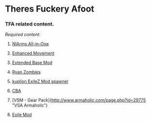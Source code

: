 # Theres Fuckery Afoot
### TFA related content.

*Required content:*

1. [NIArms All-in-One](https://github.com/toadie2k/NIArms "NIArms All-in-One github")

2. [Enhanced Movement](http://www.armaholic.com/page.php?id=27224 "Enhanced Movement Armaholic")

3. [Extended Base Mod](http://www.armaholic.com/page.php?id=30624 "Extended Base Mod Armaholic")

4. [Ryan Zombies](http://www.armaholic.com/page.php?id=28958 "Ryan Zombies Armaholic")

5. [kuplion ExileZ Mod spawner](https://github.com/kuplion/ExileZ-Mod "kuplion ExileZ Mod github")

6. [CBA](https://github.com/CBATeam/CBA_A3 "CBA github")

7. [VSM - Gear Pack]{http://www.armaholic.com/page.php?id=29775 "VSA Armaholic")

8. [Exile Mod](http://www.exilemod.com/ "Exile Mod homepage")
